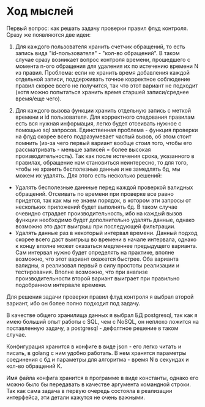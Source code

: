 # Ход мыслей

Первый вопрос: как решать задачу проверки правил флуд контроля. Сразу же появляются две идеи:
1. Для каждого пользователя хранить счетчик обращений, то есть запись вида "id-пользователя" - "кол-во обращений". В таком случае сразу возникает вопрос контроля времени, прошедшего с момента n-ого обращения для удаления их по истечению времени N из правил. Проблема: если не хранить время добавления каждой отдельной записи, поддерживать точное корректное соблюдение правил скорее всего не получится, так что этот вариант не подходит (хотя можно попытаться хранить время старшей записи/среднее время/еще чего).

2. Для каждого вызова функции хранить отдельную запись с меткой времени и id пользователя. Для корректного следования правилам есть вся нужная информация, легко будет отсеивать нужное с помощью sql запросов. Единственная проблема - функция проверки на флуд скорее всего подразумевает частый вызов, об этом стоит помнить (из-за чего первый вариант вообще стоил того, чтобы его рассматривать - меньше записей = более высокая производительность). Так как после истечения срока, указанного в правилах, обращение нам становиться неинтересно, то для того, чтобы не хранить бесполезные данные и не замедлять бд, мы можем их удалять. Для этого есть несколько решений:
- Удалять бесполезные даннные перед каждой проверкой валидных обращений. Отсеивать по времени при проверке все равно придется, так как мы не знаем порядок, в котором эти запросы от нескольких приложений будет выполнять бд. В таком случае очевидно страдает производительность, ибо на каждый вызов функции необходимо будет дополнительно удалять данные, однако возможно это даст выигрыш при последующей фильтрации.
- Удалять данные раз в некоторый интервал времени. Данный подход скорее всего даст выигрыш во времени в начале интервала, однако к концу вполне может оказаться медленнее предыдущего варианта. Сам интервал нужно будет определять на практике, вполне возможно, что этот вариант окажется быстрее.
Оба варианта валидны, я реализовал первый в силу простоты реализации и тестирования. Вполне возможно, что при анализе производительности второй вариант выиграет при правильно подобранном интервале времени.

Для решения задачи проверки правил флуд контроля я выбрал второй вариант, ибо он более полно подходит под задачу.

В качестве общего хранилища данных я выбрал БД postgresql, так как я имею больший опыт работы с SQL, чем с NoSQL, он неплохо ложится на поставленную задачу, а postgresql - дефолтное решение в таком случае.

Конфигурация хранится в конфиге в виде json - его легко читать и писать, в golang с ним удобно работать. В нем хранятся параметры соединения с бд и параметры для алгоритма - время N в секундах и кол-во обращений K.

Имя файла конфига хранится в программе в виде константы, однако его можно было бы передавать в качестве аргумента командной строки. Так как сама задача в первую очередь состояла в реализации интерфейса, эти детали кажутся не очень важными.
